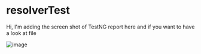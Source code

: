 # resolverTest

Hi, I'm adding the screen shot of TestNG report here and if you want to have a look at file

![image](https://user-images.githubusercontent.com/62855210/213790189-300b9468-d7b8-482d-be90-8636caa3258e.png)
